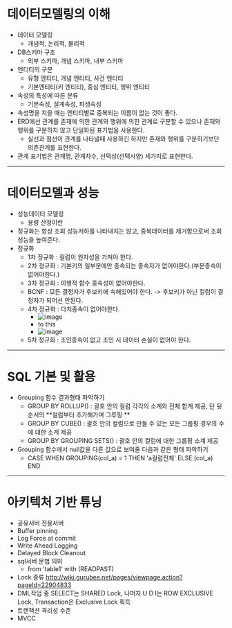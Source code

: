 # 데이터모델링의 이해
- 데이터 모델링
  - 개념적, 논리적, 물리적
- DB스키마 구조
  - 외부 스키마, 개념 스키마, 내부 스키마
- 엔티티의 구분
  - 유형 엔티티, 개념 엔티티, 사건 엔티티
  - 기본엔티티(키 엔티티), 중심 엔티티, 행위 엔티티
- 속성의 특성에 따른 분류
  - 기본속성, 설계속성, 파생속성
- 속성명을 지을 때는 엔티티별로 중복되는 이름이 없는 것이 좋다.
- ERD에선 관계를 존재에 의한 관계와 행위에 의한 관계로 구분할 수 있으나 존재와 행위를 구분하지 않고 단일화된 표기법을 사용한다.
  - 실선과 점선이 관계를 나타낼때 사용하긴 하지만 존재와 행위를 구분하기보단 의존관계를 표현한다.
- 관계 표기법은 관계명, 관계차수, 선택성(선택사양) 세가지로 표현한다.

--- 
# 데이터모델과 성능
- 성능데이터 모델링
  - 용량 산정이란
- 정규화는 항상 조회 성능저하를 나타내지는 않고, 중복데이터를 제거함으로써 조회성능을 높여준다.
- 정규화
  - 1차 정규화 : 컬럼이 원자성을 가져야 한다.
  - 2차 정규화 : 기본키의 일부분에만 종속되는 종속자가 없어야한다.(부분종속이 없어야한다.)
  - 3차 정규화 : 이행적 함수 종속성이 없어야한다.
  - BCNF : 모든 결정자가 후보키에 속해있어야 한다. -> 후보키가 아닌 컬럼이 결정자가 되어선 안된다.
  - 4차 정규화 : 다치종속이 없어야한다.
    - ![image](https://github.com/DGUN52/Learn-SQLP/assets/125403830/91a67ced-3d40-46cd-8dab-02b90ebec922)
    - to this
    - ![image](https://github.com/DGUN52/Learn-SQLP/assets/125403830/7e29c241-41ff-4639-98f5-3bc8874214a7)
  - 5차 정규화 : 조인종속이 없고 조인 시 데이터 손실이 없어야 한다.
----------
# SQL 기본 및 활용
- Grouping 함수 결과형태 파악하기
  - GROUP BY ROLLUP() : 괄호 안의 컬럼 각각의 소계와 전체 합계 제공, 단 뒷순서의 **컬럼부터 추가해가며 그루핑 **
  - GROUP BY CUBE() : 괄호 안의 컬럼으로 만들 수 있는 모든 그룹핑 경우의 수에 대한 소계 제공
  - GROUP BY GROUPING SETS() : 괄호 안의 컬럼에 대한 그룹핑 소계 제공
- Grouping 함수에서 null값을 다른 값으로 보여줄 다음과 같은 형태 파악하기
  - CASE WHEN GROUPING(col_a) = 1 THEN 'a컬럼전체' ELSE (col_a) END

-----------
# 아키텍처 기반 튜닝
- 공유서버 전용서버
- Buffer pinning
- Log Force at commit
- Write Ahead Logging
- Delayed Block Cleanout
- sql서버 문법 의미
  - from 'table1' with (READPAST)
- Lock 종류 http://wiki.gurubee.net/pages/viewpage.action?pageId=22904833
- DML작업 중 SELECT는 SHARED Lock, 나머지 U D I는 ROW EXCLUSIVE Lock, Transaction은 Exclusive Lock 획득
- 트랜잭션 격리성 수준
- MVCC
